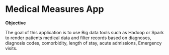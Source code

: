 # Medical Measures App

<strong>Objective</strong>
</hr>

The goal of this application is to use Big data tools such as Hadoop or Spark to render patients medical data and filter records based on diagnoses, diagnosis codes, comorbidity, length of stay, acute admissions, Emergency visits.


